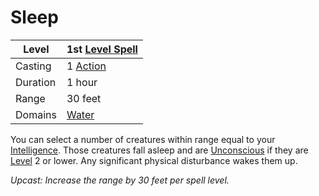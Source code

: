 ---
---

# Sleep

|Level|1st [Level Spell](../../../Spell%20Level.md)|
|-----|---------------|
|Casting|1 [Action](../../../../Game%20Procedures/Action.md)|
|Duration|1 hour|
|Range|30 feet|
|Domains|[Water](../../../Spell%20Domains/Water.md)|

You can select a number of creatures within range equal to your [Intelligence](../../../../Player%20Characters/Chosen%20Statistics/Intelligence.md). Those creatures fall asleep and are [Unconscious](../../../../Conditions/Unconscious.md) if they are [Level](../../../../Player%20Characters/Derived%20Statistics/Level.md) 2 or lower. Any significant physical disturbance wakes them up.

*Upcast: Increase the range by 30 feet per spell level.*
